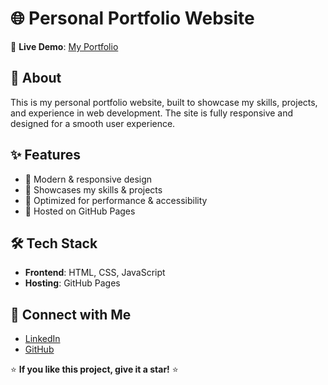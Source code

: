 # 🌐 Personal Portfolio Website  

🚀 **Live Demo**: [My Portfolio](https://patu2510.github.io/Portfolio/)  

## 📌 About  
This is my personal portfolio website, built to showcase my skills, projects, and experience in web development. The site is fully responsive and designed for a smooth user experience.  

## ✨ Features  
- 🔹 Modern & responsive design  
- 🔹 Showcases my skills & projects  
- 🔹 Optimized for performance & accessibility  
- 🔹 Hosted on GitHub Pages  

## 🛠️ Tech Stack  
- **Frontend**: HTML, CSS, JavaScript  
- **Hosting**: GitHub Pages   

## 🔗 Connect with Me  
- [LinkedIn](https://linkedin.com/in/prathmesh-tech)  
- [GitHub](https://github.com/patu2510)  

⭐ **If you like this project, give it a star!** ⭐  
